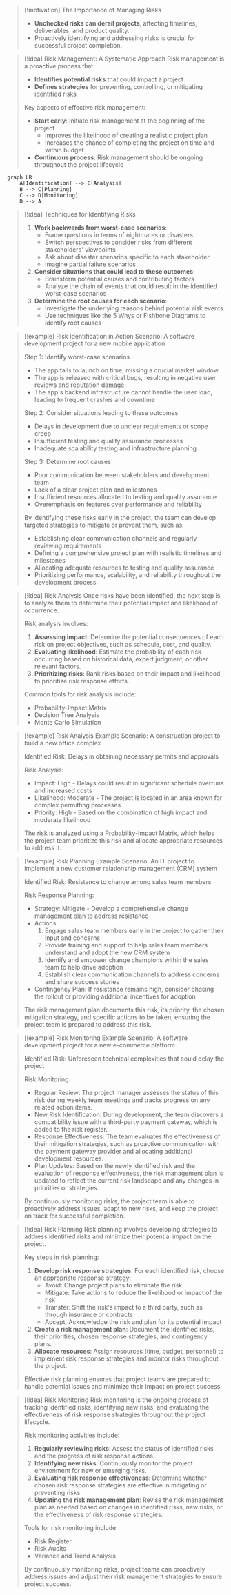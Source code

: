 > [!motivation] The Importance of Managing Risks
> - **Unchecked risks can derail projects**, affecting timelines, deliverables, and product quality.
> - Proactively identifying and addressing risks is crucial for successful project completion.

> [!idea] Risk Management: A Systematic Approach
> Risk management is a proactive process that:
> - **Identifies potential risks** that could impact a project
> - **Defines strategies** for preventing, controlling, or mitigating identified risks
> 
> Key aspects of effective risk management:
> - **Start early**: Initiate risk management at the beginning of the project
>   - Improves the likelihood of creating a realistic project plan
>   - Increases the chance of completing the project on time and within budget
> - **Continuous process**: Risk management should be ongoing throughout the project lifecycle

```mermaid
graph LR
    A[Identification] --> B[Analysis]
    B --> C[Planning]
    C --> D[Monitoring]
    D --> A
```

> [!idea] Techniques for Identifying Risks
> 1. **Work backwards from worst-case scenarios**:
>    - Frame questions in terms of nightmares or disasters
>    - Switch perspectives to consider risks from different stakeholders' viewpoints
>    - Ask about disaster scenarios specific to each stakeholder
>    - Imagine partial failure scenarios
> 2. **Consider situations that could lead to these outcomes**:
>    - Brainstorm potential causes and contributing factors
>    - Analyze the chain of events that could result in the identified worst-case scenarios
> 3. **Determine the root causes for each scenario**:
>    - Investigate the underlying reasons behind potential risk events
>    - Use techniques like the 5 Whys or Fishbone Diagrams to identify root causes

> [!example] Risk Identification in Action
> Scenario: A software development project for a new mobile application
>
> Step 1: Identify worst-case scenarios
> - The app fails to launch on time, missing a crucial market window
> - The app is released with critical bugs, resulting in negative user reviews and reputation damage
> - The app's backend infrastructure cannot handle the user load, leading to frequent crashes and downtime
>
> Step 2: Consider situations leading to these outcomes
> - Delays in development due to unclear requirements or scope creep
> - Insufficient testing and quality assurance processes
> - Inadequate scalability testing and infrastructure planning
>
> Step 3: Determine root causes
> - Poor communication between stakeholders and development team
> - Lack of a clear project plan and milestones
> - Insufficient resources allocated to testing and quality assurance
> - Overemphasis on features over performance and reliability
>
> By identifying these risks early in the project, the team can develop targeted strategies to mitigate or prevent them, such as:
> - Establishing clear communication channels and regularly reviewing requirements
> - Defining a comprehensive project plan with realistic timelines and milestones
> - Allocating adequate resources to testing and quality assurance
> - Prioritizing performance, scalability, and reliability throughout the development process

> [!idea] Risk Analysis
> Once risks have been identified, the next step is to analyze them to determine their potential impact and likelihood of occurrence.
> 
> Risk analysis involves:
> 1. **Assessing impact**: Determine the potential consequences of each risk on project objectives, such as schedule, cost, and quality.
> 2. **Evaluating likelihood**: Estimate the probability of each risk occurring based on historical data, expert judgment, or other relevant factors.
> 3. **Prioritizing risks**: Rank risks based on their impact and likelihood to prioritize risk response efforts.
>
> Common tools for risk analysis include:
> - Probability-Impact Matrix
> - Decision Tree Analysis
> - Monte Carlo Simulation

> [!example] Risk Analysis Example
> Scenario: A construction project to build a new office complex
>
> Identified Risk: Delays in obtaining necessary permits and approvals
>
> Risk Analysis:
> - Impact: High - Delays could result in significant schedule overruns and increased costs
> - Likelihood: Moderate - The project is located in an area known for complex permitting processes
> - Priority: High - Based on the combination of high impact and moderate likelihood
>
> The risk is analyzed using a Probability-Impact Matrix, which helps the project team prioritize this risk and allocate appropriate resources to address it.

> [!example] Risk Planning Example
> Scenario: An IT project to implement a new customer relationship management (CRM) system
>
> Identified Risk: Resistance to change among sales team members
>
> Risk Response Planning:
> - Strategy: Mitigate - Develop a comprehensive change management plan to address resistance
> - Actions:
>   1. Engage sales team members early in the project to gather their input and concerns
>   2. Provide training and support to help sales team members understand and adopt the new CRM system
>   3. Identify and empower change champions within the sales team to help drive adoption
>   4. Establish clear communication channels to address concerns and share success stories
> - Contingency Plan: If resistance remains high, consider phasing the rollout or providing additional incentives for adoption
>
> The risk management plan documents this risk, its priority, the chosen mitigation strategy, and specific actions to be taken, ensuring the project team is prepared to address this risk.

> [!example] Risk Monitoring Example
> Scenario: A software development project for a new e-commerce platform
>
> Identified Risk: Unforeseen technical complexities that could delay the project
>
> Risk Monitoring:
> - Regular Review: The project manager assesses the status of this risk during weekly team meetings and tracks progress on any related action items.
> - New Risk Identification: During development, the team discovers a compatibility issue with a third-party payment gateway, which is added to the risk register.
> - Response Effectiveness: The team evaluates the effectiveness of their mitigation strategies, such as proactive communication with the payment gateway provider and allocating additional development resources.
> - Plan Updates: Based on the newly identified risk and the evaluation of response effectiveness, the risk management plan is updated to reflect the current risk landscape and any changes in priorities or strategies.
>
> By continuously monitoring risks, the project team is able to proactively address issues, adapt to new risks, and keep the project on track for successful completion.

> [!idea] Risk Planning
> Risk planning involves developing strategies to address identified risks and minimize their potential impact on the project.
>
> Key steps in risk planning:
> 1. **Develop risk response strategies**: For each identified risk, choose an appropriate response strategy:
>    - Avoid: Change project plans to eliminate the risk
>    - Mitigate: Take actions to reduce the likelihood or impact of the risk
>    - Transfer: Shift the risk's impact to a third party, such as through insurance or contracts
>    - Accept: Acknowledge the risk and plan for its potential impact
> 2. **Create a risk management plan**: Document the identified risks, their priorities, chosen response strategies, and contingency plans.
> 3. **Allocate resources**: Assign resources (time, budget, personnel) to implement risk response strategies and monitor risks throughout the project.
>
> Effective risk planning ensures that project teams are prepared to handle potential issues and minimize their impact on project success.

> [!idea] Risk Monitoring
> Risk monitoring is the ongoing process of tracking identified risks, identifying new risks, and evaluating the effectiveness of risk response strategies throughout the project lifecycle.
>
> Risk monitoring activities include:
> 1. **Regularly reviewing risks**: Assess the status of identified risks and the progress of risk response actions.
> 2. **Identifying new risks**: Continuously monitor the project environment for new or emerging risks.
> 3. **Evaluating risk response effectiveness**: Determine whether chosen risk response strategies are effective in mitigating or preventing risks.
> 4. **Updating the risk management plan**: Revise the risk management plan as needed based on changes in identified risks, new risks, or the effectiveness of risk response strategies.
>
> Tools for risk monitoring include:
> - Risk Register
> - Risk Audits
> - Variance and Trend Analysis
>
> By continuously monitoring risks, project teams can proactively address issues and adjust their risk management strategies to ensure project success.


